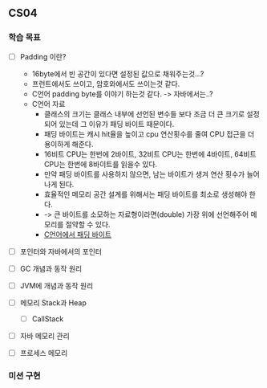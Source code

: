CS04
----------------

### 학습 목표
* [ ] Padding 이란?
  * 16byte에서 빈 공간이 있다면 설정된 값으로 채워주는것...?
  * 프런트에서도 쓰이고, 암호와에서도 쓰이는것 같다.
  * C언어 padding byte를 이야기 하는것 같다. -> 자바에서는..?
  * C언어 자료
    * 클래스의 크기는 클래스 내부에 선언된 변수들 보다 조금 더 큰 크기로 설정되어 있는데 그 이유가 패딩 바이트 때문이다.
    * 패딩 바이트는 캐시 hit율을 높이고 cpu 연산횟수를 줄여 CPU 접근을 더 용이하게 해준다.
    * 16비트 CPU는 한번에 2바이트, 32비트 CPU는 한번에 4바이트, 64비트 CPU는 한번에 8바이트를 읽을수 있다.
    * 만약 패딩 바이트를 사용하지 않으면, 남는 바이트가 생겨 연산 횟수가 늘어나게 된다.
    * 효율적인 메모리 공간 설계를 위해서는 패딩 바이트를 최소로 생성해야 한다.
    * -> 큰 바이트를 소모하는 자료형이라면(double) 가장 위에 선언해주어 메모리를 절약할 수 있다.
    * [C언어에서 패딩 바이트](https://coding-factory.tistory.com/670)
    
* [ ] 포인터와 자바에서의 포인터
* [ ] GC 개념과 동작 원리
* [ ] JVM에 개념과 동작 원리
* [ ] 메모리 Stack과 Heap
    * [ ] CallStack
* [ ] 자바 메모리 관리
* [ ] 프로세스 메모리

### 미션 구현
